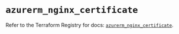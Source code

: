 # `azurerm_nginx_certificate`

Refer to the Terraform Registry for docs: [`azurerm_nginx_certificate`](https://registry.terraform.io/providers/hashicorp/azurerm/4.19.0/docs/resources/nginx_certificate).
